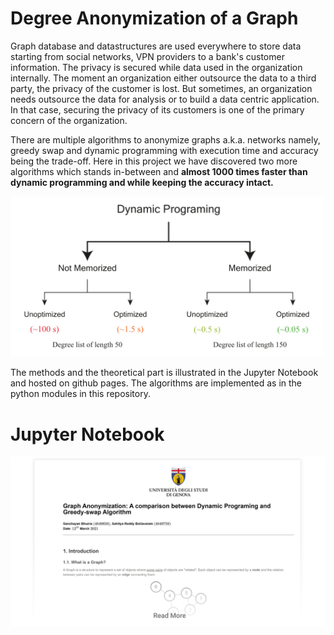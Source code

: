 # Degree Anonymization of a Graph

Graph database and datastructures are used everywhere to store data starting from social networks, VPN providers to a bank's customer information. 
The privacy is secured while data used in the organization internally. The moment an organization either outsource the data to a third party, the privacy of the customer is lost. 
But sometimes, an organization needs  outsource the data for analysis or to build a data centric application. In that case, securing the privacy of its customers is one 
of the primary concern of the organization. 

There are multiple algorithms to anonymize graphs a.k.a. networks namely, greedy swap and dynamic programming with execution time and accuracy being the trade-off. 
Here in this project we have discovered two more algorithms which stands in-between and <strong>almost 1000 times faster than dynamic programming and while keeping the accuracy intact.</strong>


<img src="Assets/dp_time_chart_readme.svg" alt="drawing" width="500"/>

The methods and the theoretical part is illustrated in the Jupyter Notebook and hosted on github pages. The algorithms are implemented as in the python modules in this repository.

# Jupyter Notebook

<a href="https://sanchayan721.github.io/graphAnonymization/" title="Link to index">![Load Index](Assets/NotebookScreenshot.png "Click to Read More")</a>
